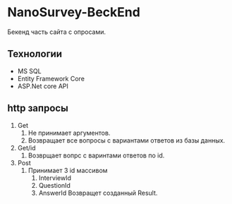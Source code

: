 # NanoSurvey-BeckEnd
Бекенд часть сайта с опросами. 
## Технологии
* MS SQL
* Entity Framework Core
* ASP.Net core API  
##  http запросы
1. Get
   1. Не принимает аргументов.
   1. Возвращает все вопросы с вариантами ответов из базы данных.
1. Get/id
   1. Возврщает вопрс с варинтами ответов по id.
1. Post
   1. Принимает 3 id массивом 
      1. InterviewId
      1. QuestionId
      1. AnswerId
   Возвращет созданный Result.
